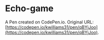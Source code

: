 # Echo-game

A Pen created on CodePen.io. Original URL: [https://codepen.io/kwilliams31/pen/qBYjJoo](https://codepen.io/kwilliams31/pen/qBYjJoo).

